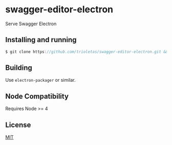 # swagger-editor-electron
Serve Swagger Electron

## Installing and running

```javascript
$ git clone https://github.com/trioletas/swagger-editor-electron.git && cd swagger-editor-electron && npm i && npm start
```
## Building

Use `electron-packager` or similar.

## Node Compatibility

Requires Node >= 4

## License

[MIT](LICENSE)
